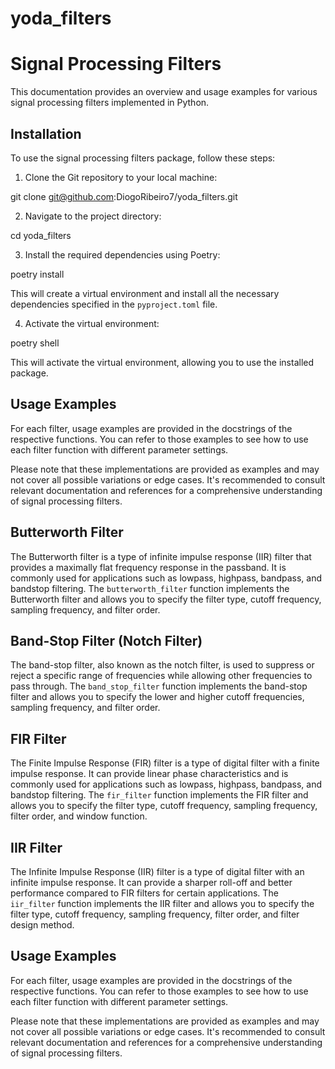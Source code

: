 # yoda_filters
# Signal Processing Filters

This documentation provides an overview and usage examples for various signal processing filters implemented in Python.

## Installation

To use the signal processing filters package, follow these steps:

1. Clone the Git repository to your local machine:

git clone git@github.com:DiogoRibeiro7/yoda_filters.git

2. Navigate to the project directory:

cd yoda_filters

3. Install the required dependencies using Poetry:

poetry install

This will create a virtual environment and install all the necessary dependencies specified in the `pyproject.toml` file.

4. Activate the virtual environment:

poetry shell

This will activate the virtual environment, allowing you to use the installed package.

## Usage Examples

For each filter, usage examples are provided in the docstrings of the respective functions. You can refer to those examples to see how to use each filter function with different parameter settings.

Please note that these implementations are provided as examples and may not cover all possible variations or edge cases. It's recommended to consult relevant documentation and references for a comprehensive understanding of signal processing filters.

## Butterworth Filter

The Butterworth filter is a type of infinite impulse response (IIR) filter that provides a maximally flat frequency response in the passband. It is commonly used for applications such as lowpass, highpass, bandpass, and bandstop filtering. The `butterworth_filter` function implements the Butterworth filter and allows you to specify the filter type, cutoff frequency, sampling frequency, and filter order.

## Band-Stop Filter (Notch Filter)

The band-stop filter, also known as the notch filter, is used to suppress or reject a specific range of frequencies while allowing other frequencies to pass through. The `band_stop_filter` function implements the band-stop filter and allows you to specify the lower and higher cutoff frequencies, sampling frequency, and filter order.

## FIR Filter

The Finite Impulse Response (FIR) filter is a type of digital filter with a finite impulse response. It can provide linear phase characteristics and is commonly used for applications such as lowpass, highpass, bandpass, and bandstop filtering. The `fir_filter` function implements the FIR filter and allows you to specify the filter type, cutoff frequency, sampling frequency, filter order, and window function.

## IIR Filter

The Infinite Impulse Response (IIR) filter is a type of digital filter with an infinite impulse response. It can provide a sharper roll-off and better performance compared to FIR filters for certain applications. The `iir_filter` function implements the IIR filter and allows you to specify the filter type, cutoff frequency, sampling frequency, filter order, and filter design method.

## Usage Examples

For each filter, usage examples are provided in the docstrings of the respective functions. You can refer to those examples to see how to use each filter function with different parameter settings.

Please note that these implementations are provided as examples and may not cover all possible variations or edge cases. It's recommended to consult relevant documentation and references for a comprehensive understanding of signal processing filters.


